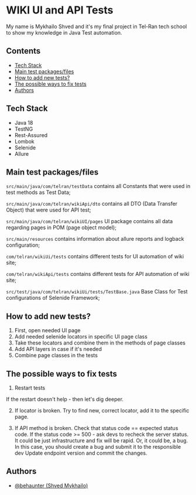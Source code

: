 
# WIKI UI and API Tests

My name is Mykhailo Shved and it's my final project in Tel-Ran tech school to show my knowledge in Java Test automation.

## Contents
- [Tech Stack](#Tech-Stack)
- [Main test packages/files](#Main-test-packages/files)
- [How to add new tests?](#How-to-add-new-tests?)
- [The possible ways to fix tests](#The-possible-ways-to-fix-tests)
- [Authors](#Authors)

## Tech Stack

- Java 18
- TestNG
- Rest-Assured
- Lombok
- Selenide
- Allure


## Main test packages/files


`src/main/java/com/telran/testData` contains all Constants that were used in test methods as Test Data;

`src/main/java/com/telran/wikiApi/dto` contains all DTO (Data Transfer Object) that were used for API test;

`src/main/java/com/telran/wikiUI/pages` UI package contains all data regarding pages in POM (page object model);

`src/main/resources` contains information about allure reports and logback configuration;

`com/telran/wikiUi/tests` contains different tests for UI automation of wiki site;

`com/telran/wikiApi/tests`
 contains different tests for API automation of wiki site;

`src/test/java/com/telran/wikiUi/tests/TestBase.java`  Base Class for Test configurations of Selenide Framework;

## How to add new tests?

1. First, open needed UI page
2. Add needed selenide locators in specific UI page class
3. Take these locators and combine them in the methods of page classes
4. Add API layers in case if it's needed
5. Combine page classes in the tests


## The possible ways to fix tests

1. Restart tests

If the restart doesn't help - then let's dig deeper.

2. If locator is broken.
Try to find new, correct locator, add it to the specific page.

3. If API method is broken.
Check that status code == expected status code.
If the status code >= 500 - ask devs to recheck the server status. It could be just infrastructure and fix will be rapid. Or, it could be, a bug. In this case, you should create a bug and submit it to the responsible dev
Update endpoint version and commit the changes.


## Authors

- [@behaunter (Shved Mykhailo)](https://github.com/behaunter)

